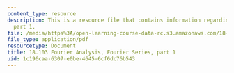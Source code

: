 ```yaml
---
content_type: resource
description: This is a resource file that contains information regarding fourier series
  part 1.
file: /media/https%3A/open-learning-course-data-rc.s3.amazonaws.com/18-103-fourier-analysis-fall-2013/1c196caa6307e0be46456cf6dc76b543_MIT18_103F13_fseries1.pdf
file_type: application/pdf
resourcetype: Document
title: 18.103 Fourier Analysis, Fourier Series, part 1
uid: 1c196caa-6307-e0be-4645-6cf6dc76b543
---
```

